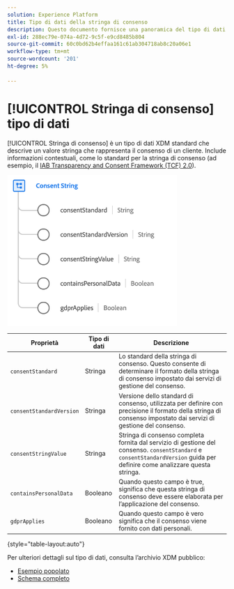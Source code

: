 ```yaml
---
solution: Experience Platform
title: Tipo di dati della stringa di consenso
description: Questo documento fornisce una panoramica del tipo di dati XDM della stringa di consenso.
exl-id: 288ec79e-074a-4d72-9c5f-e9cd8485b804
source-git-commit: 60c0bd62b4effaa161c61ab304718ab8c20a06e1
workflow-type: tm+mt
source-wordcount: '201'
ht-degree: 5%

---
```


# [!UICONTROL Stringa di consenso] tipo di dati

[!UICONTROL Stringa di consenso] è un tipo di dati XDM standard che descrive un valore stringa che rappresenta il consenso di un cliente. Include informazioni contestuali, come lo standard per la stringa di consenso (ad esempio, il [IAB Transparency and Consent Framework (TCF) 2.0](../field-groups/profile/iab.md)).

![](../images/data-types/consent-string.png)

| Proprietà | Tipo di dati | Descrizione |
| --- | --- | --- |
| `consentStandard` | Stringa | Lo standard della stringa di consenso. Questo consente di determinare il formato della stringa di consenso impostato dai servizi di gestione del consenso. |
| `consentStandardVersion` | Stringa | Versione dello standard di consenso, utilizzata per definire con precisione il formato della stringa di consenso impostato dai servizi di gestione del consenso. |
| `consentStringValue` | Stringa | Stringa di consenso completa fornita dal servizio di gestione del consenso. `consentStandard` e `consentStandardVersion` guida per definire come analizzare questa stringa. |
| `containsPersonalData` | Booleano | Quando questo campo è true, significa che questa stringa di consenso deve essere elaborata per l’applicazione del consenso. |
| `gdprApplies` | Booleano | Quando questo campo è vero significa che il consenso viene fornito con dati personali. |

{style=&quot;table-layout:auto&quot;}

Per ulteriori dettagli sul tipo di dati, consulta l’archivio XDM pubblico:

* [Esempio popolato](https://github.com/adobe/xdm/blob/master/components/datatypes/consent/consentstring.example.1.json)
* [Schema completo](https://github.com/adobe/xdm/blob/master/components/datatypes/consent/consentstring.schema.json)
